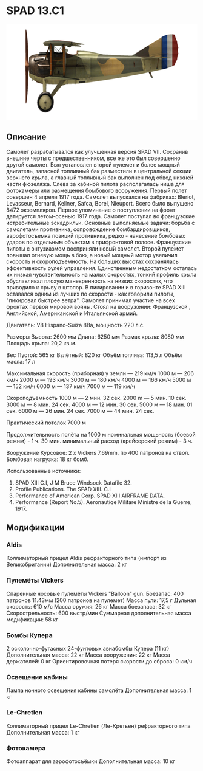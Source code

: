 # SPAD 13.C1

![spad13](../images/spad13.png)

## Описание

Самолет разрабатывался как улучшенная версия SPAD VII. Сохранив внешние черты с предшественником, все же это был совершенно другой самолет. Был установлен второй пулемет и более мощный двигатель, запасной топливный бак разместили в центральной секции верхнего крыла, а главный топливный бак выполнен под обвод нижней части фюзеляжа. Слева за кабиной пилота располагалась ниша для фотокамеры или размещения бомбового вооружения. Первый полет совершен 4 апреля 1917 года. Самолет выпускался на фабриках: Bleriot, Levasseur, Bernard, Kellner, Safca, Borel, Nieuport. Всего было выпущено 8472 экземпляров.
Первое упоминание о поступлении на фронт датируется летом-осенью 1917 года. Самолет поступал во французские истребительные эскадрильи. Основные выполняемые задачи: борьба с самолетами противника, сопровождение бомбардировщиков, аэрофотосъемка позиций противника, редко - нанесение бомбовых ударов по отдельным объектам в прифронтовой полосе.
Французские пилоты с энтузиазмом восприняли новый самолет. Второй пулемет повышал огневую мощь в бою, а новый мощный мотор увеличил скорость и скороподъемность. На больших высотах сохранялась эффективность рулей управления. Единственным недостатком осталась их низкая чувствительность на малых скоростях, тонкий профиль крыла обуславливал плохую маневренность на низких скоростях, что приводило к срыву в штопор. В пикировании и в горизонте SPAD XIII оставался одним из лучших по скорости - как говорили пилоты, "пикировал быстрее ветра". Самолет принимал участие на всех фронтах первой мировой войны. Стоял на вооружении: Французской , Английской, Американской и Итальянской армий.


Двигатель:
V8 Hispano-Suiza 8Ba, мощность 220 л.с.

Размеры
Высота: 2600 мм
Длина:  6250 мм
Размах крыла:  8080 мм
Площадь крыла:  20,2 кв.м.

Вес
Пустой: 565 кг
Взлётный: 820 кг
Объём топлива: 113,5 л
Объём масла: 17 л

Максимальная скорость (приборная)
у земли — 219 км/ч
1000 м — 206 км/ч
2000 м — 193 км/ч
3000 м — 180 км/ч
4000 м — 166 км/ч
5000 м — 152 км/ч
6000 м — 137 км/ч
7000 м — 119 км/ч

Скороподъёмность
1000 м — 2 мин. 32 сек.
2000 m — 5 мин. 10 сек.
3000 м — 8 мин. 24 сек.
4000 м — 12 мин. 30 сек.
5000 м — 18 мин. 01 сек.
6000 м — 26 мин. 24 сек.
7000 м — 44 мин. 24 сек.

Практический потолок 7000 м

Продолжительность полёта на 1000 м
номинальная мощьность (боевой режим) - 1 ч. 30 мин.
минимальный расход (крейсерский режим) - 3 ч.

Вооружение
Курсовое:  2 х Vickers 7.69mm, по 400 патронов на ствол.
Бомбовая нагрузка:  18 кг бомб.

Использованные источники:
1) SPAD XIII C.I, J M Bruce Windsock Datafile 32.
2) Profile Publications. The SPAD XIII. C.I
3) Performance of American Corp. SPAD XIII AIRFRAME DATA.
4) Performance (Report No.5). Aeronautiqe Militare Ministre de la Guerre, 1917.

## Модификации


### Aldis

Коллиматорный прицел Aldis рефракторного типа (импорт из Великобритании)
Дополнительная масса: 2 кг


### Пулемёты Vickers

Спаренные носовые пулемёты Vickers "Balloon" gun.
Боезапас: 400 патронов 11.43мм (200 патронов на пулемет)
Масса пули: 17,5 г
Дульная скорость: 610 м/с
Масса оружия: 26 кг
Масса боезапаса: 32 кг
Скорострельность: 600 выстр/мин
Суммарная дополнительная масса модификации: 58 кг


### Бомбы Купера

2 осколочно-фугасных 24-фунтовых авиабомбы Купера (11 кг)
Дополнительная масса: 22 кг
Масса вооружения: 22 кг
Масса держателей: 0 кг
Ориентировочная потеря скорости до сброса: 0 км/ч


### Освещение кабины

Лампа ночного освещения кабины самолёта
Дополнительная масса: 1 кг


### Le-Chretien

Коллиматорный прицел Le-Chretien (Ле-Кретьен) рефракторного типа
Дополнительная масса: 1 кг


### Фотокамера

Фотоаппарат для аэрофотосъёмки 
Дополнительная масса: 10 кг
